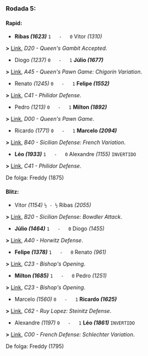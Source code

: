 ### Rodada 5:

#### Rapid:

* **Ribas *(1623)*** `1   -   0`  Vitor *(1310)*

**>** [Link](https://www.lichess.org/uUGYj33X), *D20 - Queen's Gambit Accepted*.
* Diogo *(1237)* `0   -   1` **Júlio *(1677)***

**>** [Link](https://www.lichess.org/tacQGS40), *A45 - Queen's Pawn Game: Chigorin Variation*.
* Renato *(1245)* `0   -   1` **Felipe *(1552)***

**>** [Link](https://www.lichess.org/rxcxV1No), *C41 - Philidor Defense*.
* Pedro *(1213)* `0   -   1` **Milton *(1892)***

**>** [Link](https://www.lichess.org/H4MP7ROS), *D00 - Queen's Pawn Game*.
* Ricardo *(1771)* `0   -   1` **Marcelo *(2094)***

**>** [Link](https://www.lichess.org/T4cMwFqJ), *B40 - Sicilian Defense: French Variation*.
* **Léo *(1933)*** `1   -   0`  Alexandre *(1155)* `INVERTIDO`

**>** [Link](https://www.lichess.org/VxQwOEXu), *C41 - Philidor Defense*.

De folga: Freddy (1875)

#### Blitz:

* Vitor *(1154)* `½ - ½` Ribas *(2055)*

**>** [Link](https://www.lichess.org/jCwtl7kN), *B20 - Sicilian Defense: Bowdler Attack*.
* **Júlio *(1464)*** `1   -   0`  Diogo *(1455)*

**>** [Link](https://www.lichess.org/USQgItX9), *A40 - Horwitz Defense*.
* **Felipe *(1378)*** `1   -   0`  Renato *(961)*

**>** [Link](https://www.lichess.org/XIfFoMyW), *C23 - Bishop's Opening*.
* **Milton *(1685)*** `1   -   0`  Pedro *(1251)*

**>** [Link](https://www.lichess.org/Piatvx1D), *C23 - Bishop's Opening*.
* Marcelo *(1560)* `0   -   1` **Ricardo *(1625)***

**>** [Link](https://www.lichess.org/U1pZa3C0), *C62 - Ruy Lopez: Steinitz Defense*.
* Alexandre *(1197)* `0   -   1` **Léo *(1861)*** `INVERTIDO`

**>** [Link](https://www.lichess.org/Pb9aW9HI), *C00 - French Defense: Schlechter Variation*.

De folga: Freddy (1795)

